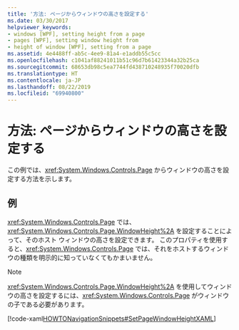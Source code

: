 ```yaml
---
title: '方法: ページからウィンドウの高さを設定する'
ms.date: 03/30/2017
helpviewer_keywords:
- windows [WPF], setting height from a page
- pages [WPF], setting window height from
- height of window [WPF], setting from a page
ms.assetid: 4e4488ff-ab5c-4ee9-81a4-e1addb55c5cc
ms.openlocfilehash: c1041af88241011b51c96d7b61423344a32b25ca
ms.sourcegitcommit: 68653db98c5ea7744fd438710248935f70020dfb
ms.translationtype: HT
ms.contentlocale: ja-JP
ms.lasthandoff: 08/22/2019
ms.locfileid: "69940800"
---
```

# <a name="how-to-set-the-height-of-a-window-from-a-page"></a>方法: ページからウィンドウの高さを設定する
この例では、<xref:System.Windows.Controls.Page> からウィンドウの高さを設定する方法を示します。  
  
## <a name="example"></a>例  
 <xref:System.Windows.Controls.Page> では、<xref:System.Windows.Controls.Page.WindowHeight%2A> を設定することによって、そのホスト ウィンドウの高さを設定できます。 このプロパティを使用すると、<xref:System.Windows.Controls.Page> では、それをホストするウィンドウの種類を明示的に知っていなくてもかまいません。  
  
> [!NOTE]
> <xref:System.Windows.Controls.Page.WindowHeight%2A> を使用してウィンドウの高さを設定するには、<xref:System.Windows.Controls.Page> がウィンドウの子である必要があります。  
  
 [!code-xaml[HOWTONavigationSnippets#SetPageWindowHeightXAML](~/samples/snippets/csharp/VS_Snippets_Wpf/HOWTONavigationSnippets/CSharp/SetWindowHeightPage.xaml#setpagewindowheightxaml)]
